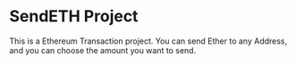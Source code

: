 # SendETH Project
This is a Ethereum Transaction project. You can send Ether to any Address, and you can choose the amount you want to send.

